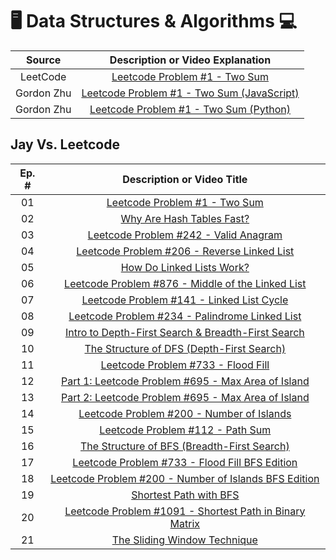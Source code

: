 # 🖥️ Data Structures & Algorithms 💻

|   Source   |                             Description or Video Explanation                              |
| :--------: | :---------------------------------------------------------------------------------------: |
|  LeetCode  |    [Leetcode Problem #1 - Two Sum](https://leetcode.com/problems/two-sum/description)     |
| Gordon Zhu | [Leetcode Problem #1 - Two Sum (JavaScript)](https://www.youtube.com/watch?v=isGKzmwDREg) |
| Gordon Zhu |   [Leetcode Problem #1 - Two Sum (Python)](https://www.youtube.com/watch?v=54yUPn3M0ds)   |

## Jay Vs. Leetcode

| Ep. # |                                                        Description or Video Title                                                        |
| :---: | :--------------------------------------------------------------------------------------------------------------------------------------: |
|  01   |                             [Leetcode Problem #1 - Two Sum](https://www.commonsensedev.com/jay-vs-leetcode)                              |
|  02   |                      [Why Are Hash Tables Fast?](https://www.commonsensedev.com/jay-vs-leetcode/hash-table-basics)                       |
|  03   |                  [Leetcode Problem #242 - Valid Anagram](https://www.commonsensedev.com/jay-vs-leetcode/valid-anagram)                   |
|  04   |            [Leetcode Problem #206 - Reverse Linked List](https://www.commonsensedev.com/jay-vs-leetcode/reverse-linked-list)             |
|  05   |                      [How Do Linked Lists Work?](https://www.commonsensedev.com/jay-vs-leetcode/linked-list-basics)                      |
|  06   |      [Leetcode Problem #876 - Middle of the Linked List](https://www.commonsensedev.com/jay-vs-leetcode/middle-of-the-linked-list)       |
|  07   |              [Leetcode Problem #141 - Linked List Cycle](https://www.commonsensedev.com/jay-vs-leetcode/linked-list-cycle)               |
|  08   |         [Leetcode Problem #234 - Palindrome Linked List](https://www.commonsensedev.com/jay-vs-leetcode/palindrome-linked-list)          |
|  09   |          [Intro to Depth-First Search & Breadth-First Search](https://www.commonsensedev.com/jay-vs-leetcode/intro-to-dfs-bfs)           |
|  10   |                [The Structure of DFS (Depth-First Search)](https://www.commonsensedev.com/jay-vs-leetcode/dfs-structure)                 |
|  11   |                     [Leetcode Problem #733 - Flood Fill](https://www.commonsensedev.com/jay-vs-leetcode/flood-fill)                      |
|  12   |                      [Part 1: Leetcode Problem #695 - Max Area of Island](https://vimeo.com/1000919240/b34857879c)                       |
|  13   |                      [Part 2: Leetcode Problem #695 - Max Area of Island](https://vimeo.com/1003327830/af266b8901)                       |
|  14   |                           [Leetcode Problem #200 - Number of Islands](https://vimeo.com/1006050478/a09f6cd13c)                           |
|  15   |                       [Leetcode Problem #112 - Path Sum](https://www.commonsensedev.com/jay-vs-leetcode/path-sum)                        |
|  16   |            [The Structure of BFS (Breadth-First Search)](https://www.commonsensedev.com/jay-vs-leetcode/the-structure-of-bfs)            |
|  17   |             [Leetcode Problem #733 - Flood Fill BFS Edition](https://www.commonsensedev.com/jay-vs-leetcode/flood-fill-bfs)              |
|  18   |      [Leetcode Problem #200 - Number of Islands BFS Edition](https://www.commonsensedev.com/jay-vs-leetcode/number-of-islands-bfs)       |
|  19   |                        [Shortest Path with BFS](https://www.commonsensedev.com/jay-vs-leetcode/shortest-path-bfs)                        |
|  20   | [Leetcode Problem #1091 - Shortest Path in Binary Matrix](https://www.commonsensedev.com/jay-vs-leetcode/shortest-path-in-binary-matrix) |
|  21   |                 [The Sliding Window Technique](https://www.commonsensedev.com/jay-vs-leetcode/sliding-window-technique)                  |
